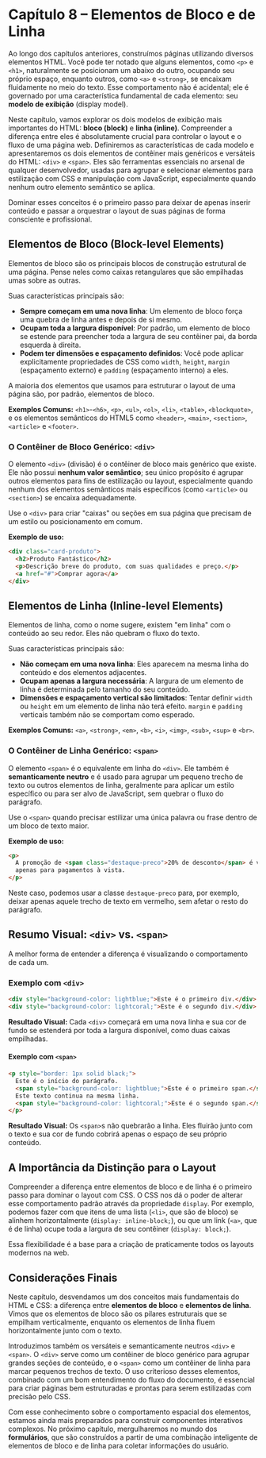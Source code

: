 # Capítulo 8 – Elementos de Bloco e de Linha

Ao longo dos capítulos anteriores, construímos páginas utilizando diversos elementos HTML. Você pode ter notado que alguns elementos, como `<p>` e `<h1>`, naturalmente se posicionam um abaixo do outro, ocupando seu próprio espaço, enquanto outros, como `<a>` e `<strong>`, se encaixam fluidamente no meio do texto. Esse comportamento não é acidental; ele é governado por uma característica fundamental de cada elemento: seu **modelo de exibição** (display model).

Neste capítulo, vamos explorar os dois modelos de exibição mais importantes do HTML: **bloco (block)** e **linha (inline)**. Compreender a diferença entre eles é absolutamente crucial para controlar o layout e o fluxo de uma página web. Definiremos as características de cada modelo e apresentaremos os dois elementos de contêiner mais genéricos e versáteis do HTML: `<div>` e `<span>`. Eles são ferramentas essenciais no arsenal de qualquer desenvolvedor, usadas para agrupar e selecionar elementos para estilização com CSS e manipulação com JavaScript, especialmente quando nenhum outro elemento semântico se aplica.

Dominar esses conceitos é o primeiro passo para deixar de apenas inserir conteúdo e passar a orquestrar o layout de suas páginas de forma consciente e profissional.

## Elementos de Bloco (Block-level Elements)

Elementos de bloco são os principais blocos de construção estrutural de uma página. Pense neles como caixas retangulares que são empilhadas umas sobre as outras.

Suas características principais são:

- **Sempre começam em uma nova linha**: Um elemento de bloco força uma quebra de linha antes e depois de si mesmo.
- **Ocupam toda a largura disponível**: Por padrão, um elemento de bloco se estende para preencher toda a largura de seu contêiner pai, da borda esquerda à direita.
- **Podem ter dimensões e espaçamento definidos**: Você pode aplicar explicitamente propriedades de CSS como `width`, `height`, `margin` (espaçamento externo) e `padding` (espaçamento interno) a eles.

A maioria dos elementos que usamos para estruturar o layout de uma página são, por padrão, elementos de bloco.

**Exemplos Comuns:** `<h1>`-`<h6>`, `<p>`, `<ul>`, `<ol>`, `<li>`, `<table>`, `<blockquote>`, e os elementos semânticos do HTML5 como `<header>`, `<main>`, `<section>`, `<article>` e `<footer>`.

### O Contêiner de Bloco Genérico: `<div>`

O elemento `<div>` (divisão) é o contêiner de bloco mais genérico que existe. Ele não possui **nenhum valor semântico**; seu único propósito é agrupar outros elementos para fins de estilização ou layout, especialmente quando nenhum dos elementos semânticos mais específicos (como `<article>` ou `<section>`) se encaixa adequadamente.

Use o `<div>` para criar "caixas" ou seções em sua página que precisam de um estilo ou posicionamento em comum.

**Exemplo de uso:**

```html
<div class="card-produto">
  <h2>Produto Fantástico</h2>
  <p>Descrição breve do produto, com suas qualidades e preço.</p>
  <a href="#">Comprar agora</a>
</div>
```

## Elementos de Linha (Inline-level Elements)

Elementos de linha, como o nome sugere, existem "em linha" com o conteúdo ao seu redor. Eles não quebram o fluxo do texto.

Suas características principais são:

- **Não começam em uma nova linha**: Eles aparecem na mesma linha do conteúdo e dos elementos adjacentes.
- **Ocupam apenas a largura necessária**: A largura de um elemento de linha é determinada pelo tamanho do seu conteúdo.
- **Dimensões e espaçamento vertical são limitados**: Tentar definir `width` ou `height` em um elemento de linha não terá efeito. `margin` e `padding` verticais também não se comportam como esperado.

**Exemplos Comuns:** `<a>`, `<strong>`, `<em>`, `<b>`, `<i>`, `<img>`, `<sub>`, `<sup>` e `<br>`.

### O Contêiner de Linha Genérico: `<span>`

O elemento `<span>` é o equivalente em linha do `<div>`. Ele também é **semanticamente neutro** e é usado para agrupar um pequeno trecho de texto ou outros elementos de linha, geralmente para aplicar um estilo específico ou para ser alvo de JavaScript, sem quebrar o fluxo do parágrafo.

Use o `<span>` quando precisar estilizar uma única palavra ou frase dentro de um bloco de texto maior.

**Exemplo de uso:**

```html
<p>
  A promoção de <span class="destaque-preco">20% de desconto</span> é válida
  apenas para pagamentos à vista.
</p>
```

Neste caso, podemos usar a classe `destaque-preco` para, por exemplo, deixar apenas aquele trecho de texto em vermelho, sem afetar o resto do parágrafo.

## Resumo Visual: `<div>` vs. `<span>`

A melhor forma de entender a diferença é visualizando o comportamento de cada um.

### Exemplo com `<div>`

```html
<div style="background-color: lightblue;">Este é o primeiro div.</div>
<div style="background-color: lightcoral;">Este é o segundo div.</div>
```

**Resultado Visual:** Cada `<div>` começará em uma nova linha e sua cor de fundo se estenderá por toda a largura disponível, como duas caixas empilhadas.

#### Exemplo com `<span>`

```html
<p style="border: 1px solid black;">
  Este é o início do parágrafo.
  <span style="background-color: lightblue;">Este é o primeiro span.</span>
  Este texto continua na mesma linha.
  <span style="background-color: lightcoral;">Este é o segundo span.</span>
</p>
```

**Resultado Visual:** Os `<span>`s não quebrarão a linha. Eles fluirão junto com o texto e sua cor de fundo cobrirá apenas o espaço de seu próprio conteúdo.

## A Importância da Distinção para o Layout

Compreender a diferença entre elementos de bloco e de linha é o primeiro passo para dominar o layout com CSS. O CSS nos dá o poder de alterar esse comportamento padrão através da propriedade `display`. Por exemplo, podemos fazer com que itens de uma lista (`<li>`, que são de bloco) se alinhem horizontalmente (`display: inline-block;`), ou que um link (`<a>`, que é de linha) ocupe toda a largura de seu contêiner (`display: block;`).

Essa flexibilidade é a base para a criação de praticamente todos os layouts modernos na web.

## Considerações Finais

Neste capítulo, desvendamos um dos conceitos mais fundamentais do HTML e CSS: a diferença entre **elementos de bloco** e **elementos de linha**. Vimos que os elementos de bloco são os pilares estruturais que se empilham verticalmente, enquanto os elementos de linha fluem horizontalmente junto com o texto.

Introduzimos também os versáteis e semanticamente neutros `<div>` e `<span>`. O `<div>` serve como um contêiner de bloco genérico para agrupar grandes seções de conteúdo, e o `<span>` como um contêiner de linha para marcar pequenos trechos de texto. O uso criterioso desses elementos, combinado com um bom entendimento do fluxo do documento, é essencial para criar páginas bem estruturadas e prontas para serem estilizadas com precisão pelo CSS.

Com esse conhecimento sobre o comportamento espacial dos elementos, estamos ainda mais preparados para construir componentes interativos complexos. No próximo capítulo, mergulharemos no mundo dos **formulários**, que são construídos a partir de uma combinação inteligente de elementos de bloco e de linha para coletar informações do usuário.